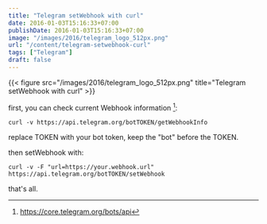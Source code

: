 ```yaml
---
title: "Telegram setWebhook with curl"
date: 2016-01-03T15:16:33+07:00
publishDate: 2016-01-03T15:16:33+07:00
image: "/images/2016/telegram_logo_512px.png"
url: "/content/telegram-setwebhook-curl"
tags: ["Telegram"]
draft: false
---
```


{{< figure src="/images/2016/telegram_logo_512px.png" title="Telegram setWebhook with curl" >}}


first, you can check current Webhook information [^1]:

```
curl -v https://api.telegram.org/botTOKEN/getWebhookInfo
```
replace TOKEN with your bot token, keep the "bot" before the TOKEN.

then setWebhook with:
```
curl -v -F "url=https://your.webhook.url" https://api.telegram.org/botTOKEN/setWebhook
```

that's all.

[^1]: https://core.telegram.org/bots/api
